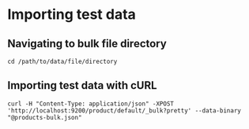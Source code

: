 # Importing test data

## Navigating to bulk file directory

```
cd /path/to/data/file/directory
```

## Importing test data with cURL

```
curl -H "Content-Type: application/json" -XPOST 'http://localhost:9200/product/default/_bulk?pretty' --data-binary "@products-bulk.json"
```